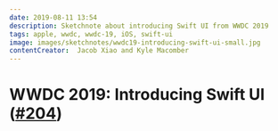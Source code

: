 ```yaml
---
date: 2019-08-11 13:54
description: Sketchnote about introducing Swift UI from WWDC 2019
tags: apple, wwdc, wwdc-19, iOS, swift-ui
image: images/sketchnotes/wwdc19-introducing-swift-ui-small.jpg
contentCreator:  Jacob Xiao and Kyle Macomber 
---
```


# WWDC 2019: Introducing Swift UI ([#204](https://developer.apple.com/wwdc19/204))
